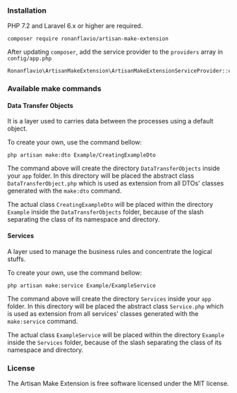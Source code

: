 ### Installation

PHP 7.2 and Laravel 6.x or higher are required.

```shell script
composer require ronanflavio/artisan-make-extension
```

After updating `composer`, add the service provider to the `providers` array in `config/app.php`

```
Ronanflavio\ArtisanMakeExtension\ArtisanMakeExtensionServiceProvider::class,
```

### Available make commands

#### Data Transfer Objects

It is a layer used to carries data between the processes using a default object.

To create your own, use the command bellow:

```shell script
php artisan make:dto Example/CreatingExampleDto
```

The command above will create the directory `DataTransferObjects` inside your `app` folder.
In this directory will be placed the abstract class `DataTransferObject.php` which is used
as extension from all DTOs' classes generated with the `make:dto` command.

The actual class `CreatingExampleDto` will be placed within the directory `Example` inside
the `DataTransferObjects` folder, because of the slash separating the class of its namespace
and directory.

#### Services

A layer used to manage the business rules and concentrate the logical stuffs.

To create your own, use the command bellow:

```shell script
php artisan make:service Example/ExampleService
```

The command above will create the directory `Services` inside your `app` folder.
In this directory will be placed the abstract class `Service.php` which is used
as extension from all services' classes generated with the `make:service` command.

The actual class `ExampleService` will be placed within the directory `Example` inside
the `Services` folder, because of the slash separating the class of its namespace
and directory.

### License

The Artisan Make Extension is free software licensed under the MIT license.
